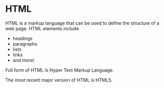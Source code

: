 # HTML

HTML is a markup language that can be used to define the structure of a web page. HTML elements include

* headings
* paragraphs
* lists
* links
* and more!

Full form of HTML is Hyper Text Markup Language.

The most recent major version of HTML is HTML5.